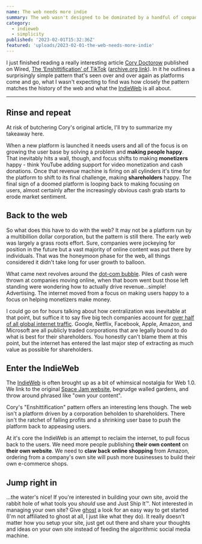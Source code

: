 ```yaml
---
name: The web needs more indie
summary: The web wasn't designed to be dominated by a handful of companies - it's about time we take it back.
category:
  - indieweb
  - simplicity
published: '2023-02-01T15:32:36Z'
featured: 'uploads/2023-02-01-the-web-needs-more-indie'
---
```


I just finished reading a really interesting article [Cory Doctorow](https://www.wired.com/author/cory-doctorow) published on Wired, [The ‘Enshittification’ of TikTok](https://www.wired.com/story/tiktok-platforms-cory-doctorow/) ([archive.org link](https://web.archive.org/web/20230130001322/https://www.wired.com/story/tiktok-platforms-cory-doctorow/)). In it he outlines a surprisingly simple pattern that's seen over and over again as platforms come and go, what I wasn't expecting to find was how closely the pattern matches the history of the web and what the [IndieWeb](https://indieweb.org) is all about.

---

## Rinse and repeat

At risk of butchering Cory's original article, I'll try to summarize my takeaway here.

When a new platform is launched it needs users and all of the focus is on growing the user base by solving a problem and **making people happy**. That inevitably hits a wall, though, and focus shifts to making **monetizers** happy - think YouTube adding support for video monetization and cash donations. Once that revenue machine is firing on all cylinders it's time for the platform to shift to its final challenge, making **shareholders** happy. The final sign of a doomed platform is looping back to making focusing on users, almost certainly after the increasingly obvious cash grab starts to erode market sentiment.

## Back to the web

So what does this have to do with the web? It may not be a platform run by a multibillion dollar corporation, but the pattern is still there. The early web was largely a grass roots effort. Sure, companies were jockeying for position in the future but a vast majority of online content was put there by individuals. That was the honeymoon phase for the web, all things considered it didn't take long for user growth to balloon.

What came next revolves around the [dot-com bubble](https://en.wikipedia.org/wiki/Dot-com_bubble). Piles of cash were thrown at companies moving online, when that boom went bust those left standing were wondering how to actually drive revenue...simple! Advertising. The internet moved from a focus on making users happy to a focus on helping monetizers make money.

I could go on for hours talking about how centralization was inevitable at that point, but suffice it to say five big tech companies account for [over half of all global internet traffic](https://techmonitor.ai/technology/networks/big-tech-accounts-for-over-half-of-global-internet-traffic). Google, Netflix, Facebook, Apple, Amazon, and Microsoft are all publicly traded corporations that are legally bound to do what is best for their shareholders. You honestly can't blame them at this point, but the internet has entered the last major step of extracting as much value as possible for shareholders.

## Enter the IndieWeb

The [IndieWeb](https://indieweb.org) is often brought up as a bit of whimsical nostalgia for Web 1.0. We link to the original [Space Jam website](https://www.spacejam.com/1996/), begrudge walled gardens, and throw around phrased like "own your content".

Cory's "Enshittification" pattern offers an interesting lens though. The web isn't a platform driven by a corporation beholden to shareholders. There isn't the ratchet of falling profits and a shrinking user base to push the platform back to appeasing users.

At it's core the IndieWeb is an attempt to reclaim the internet, to pull focus back to the users. We need more people publishing **their own content** on **their own website**. We need to **claw back online shopping** from Amazon, ordering from a company's own site will push more businesses to build their own e-commerce shops.

## Jump right in

...the water's nice! If you're interested in building your own site, avoid the rabbit hole of what tools you *should* use and Just Ship It™. Not interested in managing your own site? Give [ghost](https://ghost.org/) a look for an easy way to get started (I'm not affiliated to ghost at all, I just like what they do). It really doesn't matter how you setup your site, just get out there and share your thoughts and ideas on your own site instead of feeding the algorithmic social media machine.
